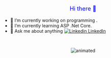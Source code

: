 <p align="center" style="color:blue;font-size:18px;">
 Hi there 👋 
</p>


- 🔭 I’m currently working on programming   .                                                                                               
- 🌱 I’m currently learning ASP .Net Core.                                                                  
- 💬 Ask me about anything
 [![Linkedin](https://i.stack.imgur.com/gVE0j.png) LinkedIn](https://www.linkedin.com/in/songul-bayer/)

&nbsp;
<p align="center">
 <img src="https://user-images.githubusercontent.com/63016233/159158595-6396e478-11f1-4561-9dd0-dc831d4042eb.gif" alt="animated" />

</p>


 


                                                        



